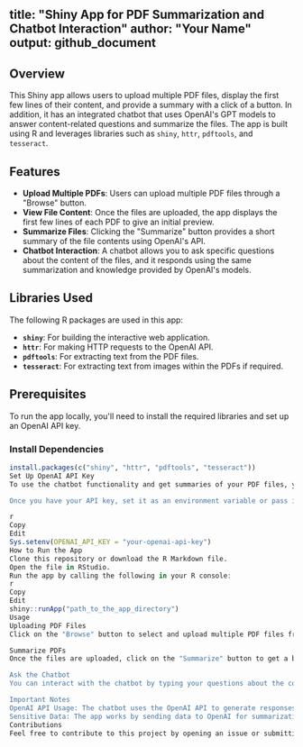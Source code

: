 
title: "Shiny App for PDF Summarization and Chatbot Interaction"
author: "Your Name"
output: github_document
---

## Overview

This Shiny app allows users to upload multiple PDF files, display the first few lines of their content, and provide a summary with a click of a button. In addition, it has an integrated chatbot that uses OpenAI's GPT models to answer content-related questions and summarize the files. The app is built using R and leverages libraries such as `shiny`, `httr`, `pdftools`, and `tesseract`.

## Features

- **Upload Multiple PDFs**: Users can upload multiple PDF files through a "Browse" button.
- **View File Content**: Once the files are uploaded, the app displays the first few lines of each PDF to give an initial preview.
- **Summarize Files**: Clicking the "Summarize" button provides a short summary of the file contents using OpenAI's API.
- **Chatbot Interaction**: A chatbot allows you to ask specific questions about the content of the files, and it responds using the same summarization and knowledge provided by OpenAI's models.

## Libraries Used

The following R packages are used in this app:

- **`shiny`**: For building the interactive web application.
- **`httr`**: For making HTTP requests to the OpenAI API.
- **`pdftools`**: For extracting text from the PDF files.
- **`tesseract`**: For extracting text from images within the PDFs if required.

## Prerequisites

To run the app locally, you'll need to install the required libraries and set up an OpenAI API key.

### Install Dependencies

```r
install.packages(c("shiny", "httr", "pdftools", "tesseract"))
Set Up OpenAI API Key
To use the chatbot functionality and get summaries of your PDF files, you'll need an OpenAI API key. You can obtain one by creating an account on the OpenAI platform.

Once you have your API key, set it as an environment variable or pass it directly to the app. Here's an example of setting it as an environment variable:

r
Copy
Edit
Sys.setenv(OPENAI_API_KEY = "your-openai-api-key")
How to Run the App
Clone this repository or download the R Markdown file.
Open the file in RStudio.
Run the app by calling the following in your R console:
r
Copy
Edit
shiny::runApp("path_to_the_app_directory")
Usage
Uploading PDF Files
Click on the "Browse" button to select and upload multiple PDF files from your computer. The app will display the first few lines of each PDF so you can get a quick preview.

Summarize PDFs
Once the files are uploaded, click on the "Summarize" button to get a brief summary of the file contents. The app uses OpenAI's GPT models to provide this summary.

Ask the Chatbot
You can interact with the chatbot by typing your questions about the content of the uploaded files in the text box provided. The chatbot will respond based on the file contents and the summary generated earlier.

Important Notes
OpenAI API Usage: The chatbot uses the OpenAI API to generate responses. By interacting with the chatbot, you are submitting data to OpenAI’s servers. Please be mindful of any sensitive or private information you share through the chatbot.
Sensitive Data: The app works by sending data to OpenAI for summarization and answering questions. Be cautious not to upload or share sensitive, confidential, or personal information in the PDFs you upload, as this data may be processed by OpenAI's servers, which are public.
Contributions
Feel free to contribute to this project by opening an issue or submitting a pull request. Suggestions and improvements are welcome!
